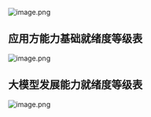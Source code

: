 

![image.png](https://cdn.jsdelivr.net/gh/duanbiao2000/BlogGallery@main/picture/20250219174849.png)

## 应用方能力基础就绪度等级表
![image.png](https://cdn.jsdelivr.net/gh/duanbiao2000/BlogGallery@main/picture/20250219175909.png)
##  大模型发展能力就绪度等级表
![image.png](https://cdn.jsdelivr.net/gh/duanbiao2000/BlogGallery@main/picture/20250219180444.png)
